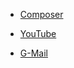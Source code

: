 
- [Composer](https://app.composer.trade/portfolio)

- [YouTube](https://www.youtube.com/feed/subscriptions)

- [G-Mail](https://mail.google.com/mail/u/0/#inbox)
